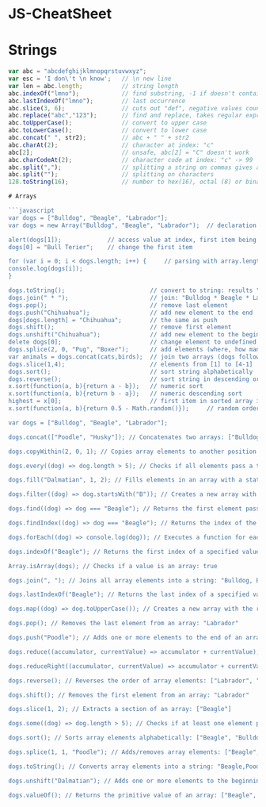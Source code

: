 # JS-CheatSheet

# Strings

```javascript
var abc = "abcdefghijklmnopqrstuvwxyz";
var esc = 'I don\'t \n know';   // \n new line
var len = abc.length;           // string length
abc.indexOf("lmno");            // find substring, -1 if doesn't contain 
abc.lastIndexOf("lmno");        // last occurrence
abc.slice(3, 6);                // cuts out "def", negative values count from behind
abc.replace("abc","123");       // find and replace, takes regular expressions
abc.toUpperCase();              // convert to upper case
abc.toLowerCase();              // convert to lower case
abc.concat(" ", str2);          // abc + " " + str2
abc.charAt(2);                  // character at index: "c"
abc[2];                         // unsafe, abc[2] = "C" doesn't work
abc.charCodeAt(2);              // character code at index: "c" -> 99
abc.split(",");                 // splitting a string on commas gives an array
abc.split("");                  // splitting on characters
128.toString(16);               // number to hex(16), octal (8) or binary (2)

# Arrays

```javascript
var dogs = ["Bulldog", "Beagle", "Labrador"]; 
var dogs = new Array("Bulldog", "Beagle", "Labrador");  // declaration

alert(dogs[1]);             // access value at index, first item being [0]
dogs[0] = "Bull Terier";    // change the first item

for (var i = 0; i < dogs.length; i++) {     // parsing with array.length
console.log(dogs[i]);
}

dogs.toString();                        // convert to string: results "Bulldog,Beagle,Labrador"
dogs.join(" * ");                       // join: "Bulldog * Beagle * Labrador"
dogs.pop();                             // remove last element
dogs.push("Chihuahua");                 // add new element to the end
dogs[dogs.length] = "Chihuahua";        // the same as push
dogs.shift();                           // remove first element
dogs.unshift("Chihuahua");              // add new element to the beginning
delete dogs[0];                         // change element to undefined (not recommended)
dogs.splice(2, 0, "Pug", "Boxer");      // add elements (where, how many to remove, element list)
var animals = dogs.concat(cats,birds);  // join two arrays (dogs followed by cats and birds)
dogs.slice(1,4);                        // elements from [1] to [4-1]
dogs.sort();                            // sort string alphabetically
dogs.reverse();                         // sort string in descending order
x.sort(function(a, b){return a - b});   // numeric sort
x.sort(function(a, b){return b - a});   // numeric descending sort
highest = x[0];                         // first item in sorted array is the lowest (or highest) value
x.sort(function(a, b){return 0.5 - Math.random()});     // random order sort

var dogs = ["Bulldog", "Beagle", "Labrador"]; 

dogs.concat(["Poodle", "Husky"]); // Concatenates two arrays: ["Bulldog", "Beagle", "Labrador", "Poodle", "Husky"]

dogs.copyWithin(2, 0, 1); // Copies array elements to another position within the array: ["Bulldog", "Beagle", "Bulldog"]

dogs.every((dog) => dog.length > 5); // Checks if all elements pass a test: false

dogs.fill("Dalmatian", 1, 2); // Fills elements in an array with a static value: ["Bulldog", "Dalmatian", "Labrador"]

dogs.filter((dog) => dog.startsWith("B")); // Creates a new array with elements passing a test: ["Bulldog", "Beagle"]

dogs.find((dog) => dog === "Beagle"); // Returns the first element passing a test: "Beagle"

dogs.findIndex((dog) => dog === "Beagle"); // Returns the index of the first element passing a test: 1

dogs.forEach((dog) => console.log(dog)); // Executes a function for each array element

dogs.indexOf("Beagle"); // Returns the first index of a specified value: 1

Array.isArray(dogs); // Checks if a value is an array: true

dogs.join(", "); // Joins all array elements into a string: "Bulldog, Beagle, Labrador"

dogs.lastIndexOf("Beagle"); // Returns the last index of a specified value: 1

dogs.map((dog) => dog.toUpperCase()); // Creates a new array with the results of a function on each element: ["BULLDOG", "BEAGLE", "LABRADOR"]

dogs.pop(); // Removes the last element from an array: "Labrador"

dogs.push("Poodle"); // Adds one or more elements to the end of an array: ["Bulldog", "Beagle", "Poodle"]

dogs.reduce((accumulator, currentValue) => accumulator + currentValue); // Reduces an array to a single value (from left to right): "BulldogBeagleLabrador"

dogs.reduceRight((accumulator, currentValue) => accumulator + currentValue); // Reduces an array to a single value (from right to left): "LabradorBeagleBulldog"

dogs.reverse(); // Reverses the order of array elements: ["Labrador", "Beagle", "Bulldog"]

dogs.shift(); // Removes the first element from an array: "Labrador"

dogs.slice(1, 2); // Extracts a section of an array: ["Beagle"]

dogs.some((dog) => dog.length > 5); // Checks if at least one element passes a test: true

dogs.sort(); // Sorts array elements alphabetically: ["Beagle", "Bulldog", "Labrador"]

dogs.splice(1, 1, "Poodle"); // Adds/removes array elements: ["Beagle", "Poodle"]

dogs.toString(); // Converts array elements into a string: "Beagle,Poodle"

dogs.unshift("Dalmatian"); // Adds one or more elements to the beginning of an array: ["Dalmatian", "Beagle", "Poodle"]

dogs.valueOf(); // Returns the primitive value of an array: ["Beagle", "Poodle"]
